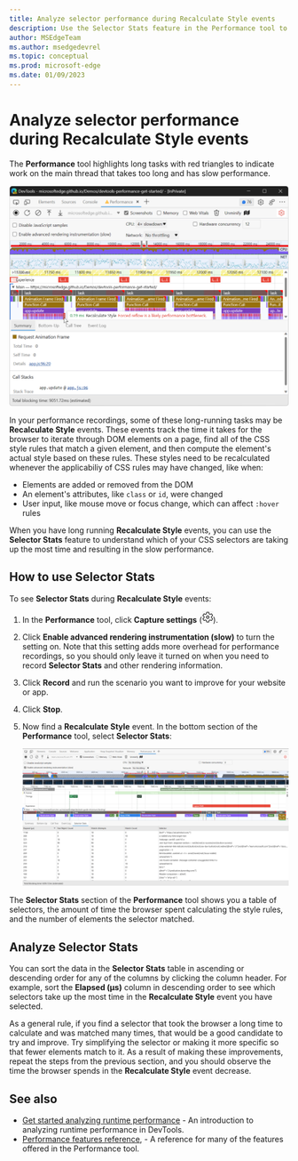 ```yaml
---
title: Analyze selector performance during Recalculate Style events
description: Use the Selector Stats feature in the Performance tool to understand which of your CSS selectors are taking up the most time during Recalculate Style events.
author: MSEdgeTeam
ms.author: msedgedevrel
ms.topic: conceptual
ms.prod: microsoft-edge
ms.date: 01/09/2023
---
```

# Analyze selector performance during Recalculate Style events

The **Performance** tool highlights long tasks with red triangles to indicate work on the main thread that takes too long and has slow performance.  

![Long Task indicators for events on the main thread with slow performance](../media/evaluate-performance-performance-animation-frame-fired.msft.png)

In your performance recordings, some of these long-running tasks may be **Recalculate Style** events.  These events track the time it takes for the browser to iterate through DOM elements on a page, find all of the CSS style rules that match a given element, and then compute the element's actual style based on these rules.  These styles need to be recalculated whenever the applicabiliy of CSS rules may have changed, like when:

- Elements are added or removed from the DOM
- An element's attributes, like `class` or `id`, were changed
- User input, like mouse move or focus change, which can affect `:hover` rules

When you have long running **Recalculate Style** events, you can use the **Selector Stats** feature to understand which of your CSS selectors are taking up the most time and resulting in the slow performance.

## How to use Selector Stats

To see **Selector Stats** during **Recalculate Style** events:

1. In the **Performance** tool, click **Capture settings** (![Capture settings icon](../media/capture-settings-icon.msft.png)).

1. Click **Enable advanced rendering instrumentation (slow)** to turn the setting on. Note that this setting adds more overhead for performance recordings, so you should only leave it turned on when you need to record **Selector Stats** and other rendering information.
 
1. Click **Record** and run the scenario you want to improve for your website or app.

1. Click **Stop**.

1. Now find a **Recalculate Style** event. In the bottom section of the **Performance** tool, select **Selector Stats**:

   ![Selector Stats in the Performance tool](images/performance-tool-selector-stats.png)
 
The **Selector Stats** section of the **Performance** tool shows you a table of selectors, the amount of time the browser spent calculating the style rules, and the number of elements the selector matched.

## Analyze Selector Stats

You can sort the data in the **Selector Stats** table in ascending or descending order for any of the columns by clicking the column header.  For example, sort the **Elapsed (µs)** column in descending order to see which selectors take up the most time in the **Recalculate Style** event you have selected.

As a general rule, if you find a selector that took the browser a long time to calculate and was matched many times, that would be a good candidate to try and improve.  Try simplifying the selector or making it more specific so that fewer elements match to it.  As a result of making these improvements, repeat the steps from the previous section, and you should observe the time the browser spends in the **Recalculate Style** event decrease.

<!-- ====================================================================== -->
## See also

* [Get started analyzing runtime performance](index.md) - An introduction to analyzing runtime performance in DevTools.
* [Performance features reference](reference.md), - A reference for many of the features offered in the Performance tool.
<!-- TO-DO, add link to Patrick's blog post -->